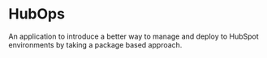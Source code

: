 # HubOps
An application to introduce a better way to manage and deploy to HubSpot environments by taking a package based approach.